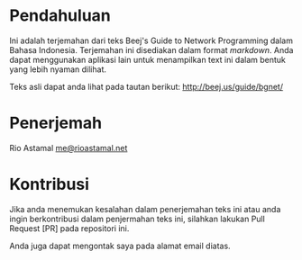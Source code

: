 # Pendahuluan

Ini adalah terjemahan dari teks Beej's Guide to Network Programming dalam
Bahasa Indonesia. Terjemahan ini disediakan dalam format _markdown_. Anda
dapat menggunakan aplikasi lain untuk menampilkan text ini dalam bentuk
yang lebih nyaman dilihat.

Teks asli dapat anda lihat pada tautan berikut:
http://beej.us/guide/bgnet/

# Penerjemah

Rio Astamal <me@rioastamal.net>

# Kontribusi

Jika anda menemukan kesalahan dalam penerjemahan teks ini atau anda ingin
berkontribusi dalam penjermahan teks ini, silahkan lakukan Pull Request [PR]
pada repositori ini.

Anda juga dapat mengontak saya pada alamat email diatas.
